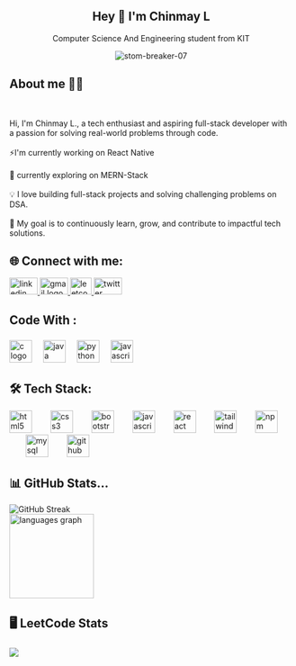 <h2 align="center">Hey 👋 I'm Chinmay L</h2>

<p align="center">Computer Science And Engineering student from KIT</p>

<p align="center"> <img src="https://komarev.com/ghpvc/?username=stom-breaker-07&label=Profile%20views&color=0e75b6&style=flat" alt="stom-breaker-07" /> </p>

<h2 align="left">About me 👨‍💻</h2>



<br clear="both">

<p align="left">Hi, I'm Chinmay L., a tech enthusiast and aspiring full-stack developer with a passion for solving real-world problems through code.<br><br>⚡I'm currently working on React Native <br><br>🔭  currently exploring on MERN-Stack<br><br>💡 I love building full-stack projects and solving challenging problems on DSA.<br><br>🎯 My goal is to continuously learn, grow, and contribute to impactful tech solutions.</p>



<h2 align="left">🌐 Connect with me:</h2>



<div align="left">
  <a href="https://www.linkedin.com/in/chinmay-l-39416125b/" target="_blank">
    <img src="https://raw.githubusercontent.com/maurodesouza/profile-readme-generator/master/src/assets/icons/social/linkedin/default.svg" width="50" height="30" alt="linkedin logo"  />
  </a>
  <a href="mailto:chinmay.l10m8@gmail.com" target="_blank">
    <img src="https://raw.githubusercontent.com/maurodesouza/profile-readme-generator/master/src/assets/icons/social/gmail/default.svg" width="50" height="30" alt="gmail logo"  />
  </a>
  <a href="https://leetcode.com/u/user8688F/" target="_blank">
    <img src="https://upload.wikimedia.org/wikipedia/commons/1/19/LeetCode_logo_black.png" width="38" height="30" alt="leetcode logo" />
</a>
  <a href="https://x.com/Chinmay_Shetty7" target="_blank">
    <img src="https://raw.githubusercontent.com/maurodesouza/profile-readme-generator/master/src/assets/icons/social/twitter/default.svg" width="50" height="30" alt="twitter logo"  />
  </a>
</div>

###

<h2 align="left">Code With :</h2>

###

<div align="left">
  <img src="https://cdn.jsdelivr.net/gh/devicons/devicon/icons/c/c-original.svg" height="40" alt="c logo"  />
  <img width="12" />
  <img src="https://cdn.jsdelivr.net/gh/devicons/devicon/icons/java/java-original-wordmark.svg" height="40" alt="java logo"  />
  <img width="12" />
  <img src="https://cdn.jsdelivr.net/gh/devicons/devicon/icons/python/python-original.svg" height="40" alt="python logo"  />
  <img width="12" />
  <img src="https://cdn.jsdelivr.net/gh/devicons/devicon/icons/javascript/javascript-original.svg" height="40" alt="javascript logo"  />
</div>



<h2 align="left">🛠️ Tech Stack:</h2>



<div align="left">
  <img src="https://cdn.jsdelivr.net/gh/devicons/devicon/icons/html5/html5-original.svg" height="40" alt="html5 logo"  />
  <img width="25" />
  <img src="https://cdn.jsdelivr.net/gh/devicons/devicon/icons/css3/css3-original.svg" height="40" alt="css3 logo"  />
  <img width="25" />
  <img src="https://cdn.jsdelivr.net/gh/devicons/devicon/icons/bootstrap/bootstrap-original.svg" height="40" alt="bootstrap logo"  />
  <img width="25" />
  <img src="https://cdn.jsdelivr.net/gh/devicons/devicon/icons/javascript/javascript-original.svg" height="40" alt="javascript logo"  />
  <img width="25" />
  <img src="https://cdn.jsdelivr.net/gh/devicons/devicon/icons/react/react-original.svg" height="40" alt="react logo"  />
  <img width="25" />
  <img src="https://cdn.jsdelivr.net/gh/devicons/devicon/icons/tailwindcss/tailwindcss-original-wordmark.svg" height="40" alt="tailwindcss logo"  />
  <img width="25" />
  <img src="https://cdn.jsdelivr.net/gh/devicons/devicon/icons/npm/npm-original-wordmark.svg" height="40" alt="npm logo"  />
  <img width="25" />
  <img src="https://cdn.jsdelivr.net/gh/devicons/devicon/icons/mysql/mysql-original.svg" height="40" alt="mysql logo"  />
  <img width="25" />
  <img src="https://cdn.jsdelivr.net/gh/devicons/devicon/icons/github/github-original.svg" height="40" alt="github logo"  />
</div>



<h2 align="left">📊 GitHub Stats... </h2>
<div align="left">
  <img src="https://streak-stats.demolab.com?user=stom-breaker-07&theme=dark" alt="GitHub Streak" />
</div>

<div align="left">
  <img src="https://github-readme-stats.vercel.app/api/top-langs?username=stom-breaker-07&locale=en&hide_title=true&layout=compact&card_width=320&langs_count=5&theme=tokyonight&hide_border=true&order=2" height="150" alt="languages graph"  />
</div>



<h2 align="left">🖥️ LeetCode Stats </h2>

###
<div align="left">
  <img src="https://leetcard.jacoblin.cool/user8688F?ext=heatmap" >
  


